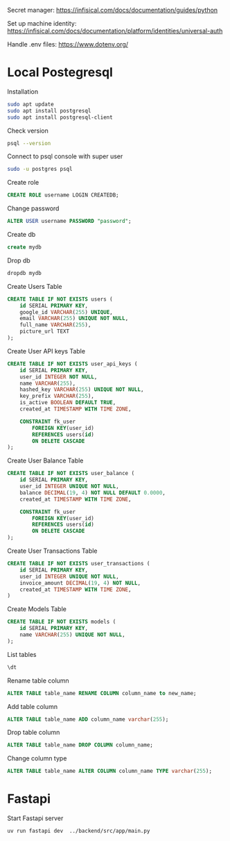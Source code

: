 Secret manager: https://infisical.com/docs/documentation/guides/python

Set up machine identity: https://infisical.com/docs/documentation/platform/identities/universal-auth

Handle .env files: https://www.dotenv.org/

# Local Postegresql 

Installation
```bash
sudo apt update
sudo apt install postgresql
sudo apt install postgresql-client
```
Check version
```bash
psql --version
```
Connect to psql console with super user
```bash
sudo -u postgres psql
```
Create role
```sql
CREATE ROLE username LOGIN CREATEDB;
```
Change password
```sql
ALTER USER username PASSWORD "password";
```
Create db
```sql
create mydb
```
Drop db
```sql
dropdb mydb
```
Create Users Table
```sql
CREATE TABLE IF NOT EXISTS users (
    id SERIAL PRIMARY KEY,
    google_id VARCHAR(255) UNIQUE,
    email VARCHAR(255) UNIQUE NOT NULL,
    full_name VARCHAR(255),
    picture_url TEXT
);
```
Create User API keys Table
```sql
CREATE TABLE IF NOT EXISTS user_api_keys (
    id SERIAL PRIMARY KEY,
    user_id INTEGER NOT NULL,
    name VARCHAR(255),
    hashed_key VARCHAR(255) UNIQUE NOT NULL,
    key_prefix VARCHAR(255),
    is_active BOOLEAN DEFAULT TRUE,
    created_at TIMESTAMP WITH TIME ZONE,

    CONSTRAINT fk_user
        FOREIGN KEY(user_id)
        REFERENCES users(id)
        ON DELETE CASCADE 
);
```
Create User Balance Table
```sql
CREATE TABLE IF NOT EXISTS user_balance (
    id SERIAL PRIMARY KEY,
    user_id INTEGER UNIQUE NOT NULL,
    balance DECIMAL(19, 4) NOT NULL DEFAULT 0.0000,
    created_at TIMESTAMP WITH TIME ZONE,

    CONSTRAINT fk_user
        FOREIGN KEY(user_id)
        REFERENCES users(id)
        ON DELETE CASCADE  
);
```
Create User Transactions Table
```sql
CREATE TABLE IF NOT EXISTS user_transactions (
    id SERIAL PRIMARY KEY,
    user_id INTEGER UNIQUE NOT NULL,
    invoice_amount DECIMAL(19, 4) NOT NULL,
    created_at TIMESTAMP WITH TIME ZONE,
)
```
Create Models Table
```sql
CREATE TABLE IF NOT EXISTS models (
    id SERIAL PRIMARY KEY,
    name VARCHAR(255) UNIQUE NOT NULL,
);
```
List tables
```sql
\dt
```
Rename table column
```sql
ALTER TABLE table_name RENAME COLUMN column_name to new_name;
```
Add table column
```sql
ALTER TABLE table_name ADD column_name varchar(255);
```
Drop table column
```sql
ALTER TABLE table_name DROP COLUMN column_name;
```
Change column type
```sql
ALTER TABLE table_name ALTER COLUMN column_name TYPE varchar(255);
```

# Fastapi

Start Fastapi server
```
uv run fastapi dev  ../backend/src/app/main.py
```